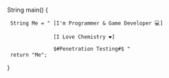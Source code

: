 String main()                                                                                         {

     String Me = " [I'm Programmer & Game Developer 💻] 
     
                   [I Love Chemistry ❤] 
                   
                   $#Penetration Testing#$ "
     return "Me";
  
}
<!--- 👋 Hi, I’m @JavadTinatpak
- 👀 I’m interested in ...
- 🌱 I’m currently learning ...
- 💞️ I’m looking to collaborate on ...
- 📫 How to reach me ...-->

<!---
JavadTinatpak/JavadTinatpak is a ✨ special ✨ repository because its `README.md` (this file) appears on your GitHub profile.
You can click the Preview link to take a look at your changes.
--->

